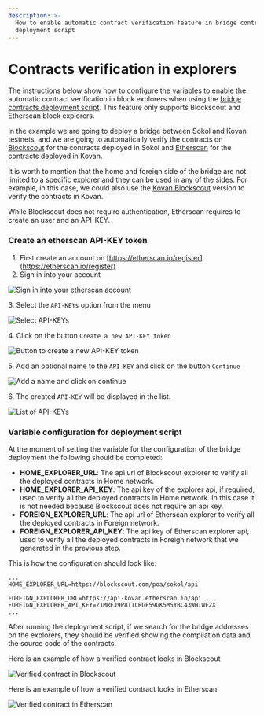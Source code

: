 ```yaml
---
description: >-
  How to enable automatic contract verification feature in bridge contracts
  deployment script
---
```


# Contracts verification in explorers

The instructions below show how to configure the variables to enable the automatic contract verification in block explorers when using the [bridge contracts deployment script](https://github.com/poanetwork/tokenbridge-contracts/blob/master/deploy/README.md). This feature only supports Blockscout and Etherscan block explorers.

In the example we are going to deploy a bridge between Sokol and Kovan testnets, and we are going to automatically verify the contracts on [Blockscout](https://blockscout.com/poa/sokol/) for the contracts deployed in Sokol and [Etherscan](https://kovan.etherscan.io) for the contracts deployed in Kovan.&#x20;

It is worth to mention that the home and foreign side of the bridge are not limited to a specific explorer and they can be used in any of the sides. For example, in this case, we could also use the [Kovan Blockscout](https://blockscout.com/eth/kovan) version to verify the contracts in Kovan.

While Blockscout does not require authentication, Etherscan requires to create an user and an API-KEY.

### Create an etherscan API-KEY token

1. First create an account on [https://etherscan.io/register](https://etherscan.io/register)
2. Sign in into your account &#x20;

![Sign in into your etherscan account](<../../.gitbook/assets/scrnli\_12\_30\_2019\_3-26-19 PM.png>)

&#x20;   3\. Select the `API-KEYs` option from the menu

![Select API-KEYs](<../../.gitbook/assets/scrnli\_12\_30\_2019\_3-30-27 PM.png>)

&#x20;   4\. Click on the button `Create a new API-KEY token`&#x20;

![Button to create a new API-KEY token](<../../.gitbook/assets/scrnli\_12\_30\_2019\_3-31-23 PM.png>)

&#x20;   5\. Add an optional name to the `API-KEY` and click on the button `Continue`

![Add a name and click on continue](<../../.gitbook/assets/scrnli\_12\_30\_2019\_3-32-40 PM.png>)

&#x20;   6\. The created `API-KEY` will be displayed in the list.

![List of API-KEYs](<../../.gitbook/assets/scrnli\_12\_30\_2019\_3-33-19 PM.png>)

### Variable configuration for deployment script

At the moment of setting the variable for the configuration of the bridge deployment the following should be completed:

* **HOME\_EXPLORER\_URL**: The api url of Blockscout explorer to verify all the deployed contracts in Home network.
* **HOME\_EXPLORER\_API\_KEY**:  The api key of the explorer api, if required, used to verify all the deployed contracts in Home network. In this case it is not needed because Blockscout does not require an api key.
* **FOREIGN\_EXPLORER\_URL**: The api url of Etherscan explorer to verify all the deployed contracts in Foreign network.
* **FOREIGN\_EXPLORER\_API\_KEY**: The api key of Etherscan explorer api, used to verify all the deployed contracts in Foreign network that we generated in the previous step.

This is how the configuration should look like:

```
...
HOME_EXPLORER_URL=https://blockscout.com/poa/sokol/api

FOREIGN_EXPLORER_URL=https://api-kovan.etherscan.io/api
FOREIGN_EXPLORER_API_KEY=Z1MREJ9P8TTCRGF59GK5M5YBC43WHIWF2X
...
```

After running the deployment script, if we search for the bridge addresses on the explorers, they should be verified showing the compilation data and the source code of the contracts.

Here is an example of how a verified contract looks in Blockscout

![Verified contract in Blockscout](<../../.gitbook/assets/scrnli\_12\_30\_2019\_4-27-01 PM.png>)



Here is an example of how a verified contract looks in Etherscan

![Verified contract in Etherscan](<../../.gitbook/assets/scrnli\_12\_30\_2019\_4-27-23 PM.png>)
